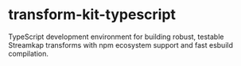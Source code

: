 # transform-kit-typescript
TypeScript development environment for building robust, testable Streamkap transforms with npm ecosystem support and fast esbuild compilation.
